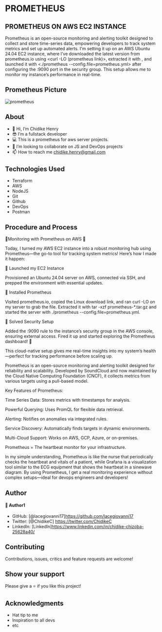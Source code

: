 # PROMETHEUS

## PROMETHEUS ON AWS EC2 INSTANCE
Prometheus is an open-source monitoring and alerting toolkit designed to collect and store time-series data, empowering developers to track system metrics and set up automated alerts. I'm setting it up on an AWS Ubuntu 24.04 EC2 instance, where I’ve downloaded the latest version from prometheus.io using <curl -LO (prometheus link)>, extracted it with <tar xvf>, and launched it with <./prometheus --config.file=prometheus.yml> after configuring the :9090 port in the security group. This setup allows me to monitor my instance’s performance in real-time.
## Prometheus Picture
![prometheus](https://github.com/user-attachments/assets/424c9f0f-bf48-4524-a43a-01371f9a796c)

## About

- 👋 Hi, I’m Chidike Henry
- 😎 I’m a fullstack developer
- 💻 This is a prometheus for aws server projects.
- 💞️ I’m looking to collaborate on JS and DevOps projects
- 📫 How to reach me chidike.henry@gmail.com

## Technologies Used

- Terraform
- AWS
- NodeJS
- Git
- Github
- DevOps
- Postman

## Procedure and Process

🚀Monitoring with Prometheus on AWS 🚀

Today, I turned my AWS EC2 instance into a robust monitoring hub using Prometheus—the go-to tool for tracking system metrics! Here’s how I made it happen:

🔹 Launched my EC2 Instance

Provisioned an Ubuntu 24.04 server on AWS, connected via SSH, and prepped the environment with essential updates.

🔹 Installed Prometheus

Visited prometheus.io, copied the Linux download link, and ran curl -LO <prometheus-link> on my server to grab the file. Extracted it with tar -xzf prometheus-\*.tar.gz and started the server with ./prometheus --config.file=prometheus.yml.

🔹 Solved Security Setup

Added the :9090 rule to the instance’s security group in the AWS console, ensuring external access. Fired it up and started exploring the Prometheus dashboard! 🎯

This cloud-native setup gives me real-time insights into my system’s health—perfect for tracking performance before scaling up.

Prometheus is an open-source monitoring and alerting toolkit designed for reliability and scalability. Developed by SoundCloud and now maintained by the Cloud Native Computing Foundation (CNCF), it collects metrics from various targets using a pull-based model.

Key Features of Prometheus:

Time Series Data: Stores metrics with timestamps for analysis.

Powerful Querying: Uses PromQL for flexible data retrieval.

Alerting: Notifies on anomalies via integrated rules.

Service Discovery: Automatically finds targets in dynamic environments.

Multi-Cloud Support: Works on AWS, GCP, Azure, or on-premises.

Prometheus = The heartbeat monitor for your infrastructure.

In my simple understanding, Prometheus is like the nurse that periodically checks the heartbeat and vitals of a patient, while Grafana is a visualization tool similar to the ECG equipment that shows the heartbeat in a sinewave diagram. By using Prometheus, I get a real monitoring experience without complex setups—ideal for devops engineers and developers!

## Author
#### 👤 Author1

- GitHub: [@lacegiovanni17]https://github.com/lacegiovanni17
- Twitter: [@ChidikeC] https://twitter.com/ChidikeC
- LinkedIn: [LinkedIn]https://www.linkedin.com/in/chidike-chizoba-25628a40/

## Contributing

Contributions, issues, critics and feature requests are welcome!

## Show your support

Please give a ⭐️ if you like this project!

## Acknowledgments

- Hat tip to me
- Inspiration to all devs
- etc
